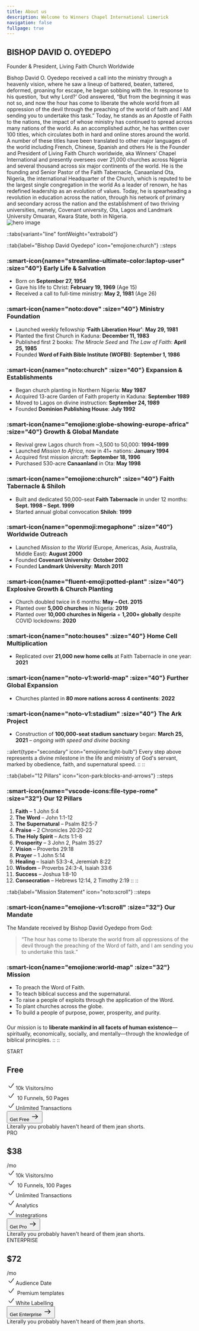 ```yaml
---
title: About us
description: Welcome to Winners Chapel International Limerick
navigation: false
fullpage: true
---
```



<section class="bg-white dark:bg-gray-900">
  <div class="grid max-w-screen-xl px-4 pt-20 pb-8 mx-auto lg:gap-8 xl:gap-0 lg:py-16 lg:grid-cols-12 lg:pt-28">
    <div class="mr-auto place-self-center lg:col-span-7">
      <h1
        class="max-w-2xl mb-4 text-4xl font-extrabold leading-none tracking-tight md:text-5xl xl:text-6xl dark:text-white">
        BISHOP DAVID O. OYEDEPO
      </h1>

  <p class="max-w-2xl mb-6 font-light text-gray-500 lg:mb-8 md:text-lg lg:text-xl dark:text-gray-400">
        Founder & President, Living Faith Church Worldwide
      </p>

  <div class="max-w-2xl mb-6 font-normal text-gray-700 lg:mb-8 md:text-base lg:text-lg dark:text-gray-300">
        Bishop David O. Oyedepo received a call into the ministry through a heavenly vision, where he saw a lineup of battered, beaten, tattered, deformed, groaning for escape, he began sobbing with the. In response to his question, ‘but why Lord?’ God answered, “But from the beginning it was not so, and now the hour has come to liberate the whole world from all oppression of the devil through the preaching of the world of faith and I AM sending you to undertake this task.” Today, he stands as an Apostle of Faith to the nations, the impact of whose ministry has continued to spread across many nations of the world. As an accomplished author, he has written over 100 titles, which circulates both in hard and online stores around the world. A number of these titles have been translated to other major languages of the world including French, Chinese, Spanish and others He is the Founder and President of Living Faith Church worldwide, aka Winners’ Chapel International and presently oversees over 21,000 churches across Nigeria and several thousand across six major continents of the world. He is the founding and Senior Pastor of the Faith Tabernacle, Canaanland Ota, Nigeria, the international Headquarter of the Church, which is reputed to be the largest single congregation in the world As a leader of renown, he has redefined leadership as an evolution of values. Today, he is spearheading a revolution in education across the nation, through his network of primary and secondary across the nation and the establishment of two thriving universities, namely, Covenant university, Ota, Lagos and Landmark University Omuaran, Kwara State, both in Nigeria.
      </div>
    </div>

  <div class="hidden lg:mt-0 lg:col-span-5 lg:flex">
      <img src="/about.jpg" alt="hero image">
    </div>
  </div>
</section>



::tabs{variant="line" fontWeight="extrabold"}

  ::tab{label="Bishop David Oyedepo" icon="emojione:church"}
  ::steps
  ### :smart-icon{name="streamline-ultimate-color:laptop-user" :size="40"} Early Life & Salvation

  - Born on **September 27, 1954**
  - Gave his life to Christ: **February 19, 1969** (Age 15)
  - Received a call to full-time ministry: **May 2, 1981** (Age 26)

  ### :smart-icon{name="noto:dove" :size="40"} Ministry Foundation

  - Launched weekly fellowship **‘Faith Liberation Hour’**: **May 29, 1981**
  - Planted the first Church in Kaduna: **December 11, 1983**
  - Published first 2 books: *The Miracle Seed* and *The Law of Faith*: **April 25, 1985**
  - Founded **Word of Faith Bible Institute (WOFBI)**: **September 1, 1986**

  ### :smart-icon{name="noto:church" :size="40"} Expansion & Establishments

  - Began church planting in Northern Nigeria: **May 1987**
  - Acquired 13-acre Garden of Faith property in Kaduna: **September 1989**
  - Moved to Lagos on divine instruction: **September 24, 1989**
  - Founded **Dominion Publishing House**: **July 1992**

  ### :smart-icon{name="emojione:globe-showing-europe-africa" :size="40"} Growth & Global Mandate

  - Revival grew Lagos church from ~3,500 to 50,000: **1994–1999**
  - Launched *Mission to Africa*, now in 41+ nations: **January 1994**
  - Acquired first mission aircraft: **September 18, 1996**
  - Purchased 530-acre **Canaanland** in Ota: **May 1998**

  ### :smart-icon{name="emojione:church" :size="40"} Faith Tabernacle & Shiloh

  - Built and dedicated 50,000-seat **Faith Tabernacle** in under 12 months: **Sept. 1998 – Sept. 1999**
  - Started annual global convocation **Shiloh**: **1999**

  ### :smart-icon{name="openmoji:megaphone" :size="40"} Worldwide Outreach

  - Launched *Mission to the World* (Europe, Americas, Asia, Australia, Middle East): **August 2000**
  - Founded **Covenant University**: **October 2002**
  - Founded **Landmark University**: **March 2011**

  ### :smart-icon{name="fluent-emoji:potted-plant" :size="40"} Explosive Growth & Church Planting

  - Church doubled twice in 6 months: **May – Oct. 2015**
  - Planted over **5,000 churches** in Nigeria: **2019**
  - Planted over **10,000 churches in Nigeria** + **1,200+ globally** despite COVID lockdowns: **2020**

  ### :smart-icon{name="noto:houses" :size="40"} Home Cell Multiplication

  - Replicated over **21,000 new home cells** at Faith Tabernacle in one year: **2021**

  ### :smart-icon{name="noto-v1:world-map" :size="40"} Further Global Expansion

  - Churches planted in **80 more nations across 4 continents**: **2022**

  ### :smart-icon{name="noto-v1:stadium" :size="40"} The Ark Project

  - Construction of **100,000-seat stadium sanctuary** began: **March 25, 2021** – *ongoing with speed and divine backing*

  ::alert{type="secondary" icon="emojione:light-bulb"}
  Every step above represents a divine milestone in the life and ministry of God's servant, marked by obedience, faith, and supernatural speed.
  ::
  ::
  
  ::tab{label="12 Pillars" icon="icon-park:blocks-and-arrows"}
  ::steps
  ### :smart-icon{name="vscode-icons:file-type-rome" :size="32"} Our 12 Pillars

  1. **Faith** – 1 John 5:4
  2. **The Word** – John 1:1-12
  3. **The Supernatural** – Psalm 82:5-7
  4. **Praise** – 2 Chronicles 20:20-22
  5. **The Holy Spirit** – Acts 1:1-8
  6. **Prosperity** – 3 John 2, Psalm 35:27
  7. **Vision** – Proverbs 29:18
  8. **Prayer** – 1 John 5:14
  9. **Healing** – Isaiah 53:3-4, Jeremiah 8:22
  10. **Wisdom** – Proverbs 24:3-4, Isaiah 33:6
  11. **Success** – Joshua 1:8-10
  12. **Consecration** – Hebrews 12:14, 2 Timothy 2:19
  ::
  ::

  ::tab{label="Mission Statement" icon="noto:scroll"}
  ::steps
  ### :smart-icon{name="emojione-v1:scroll" :size="32"} Our Mandate

  The Mandate received by Bishop David Oyedepo from God:

  > “The hour has come to liberate the world from all oppressions of the devil through the preaching of the Word of faith, and I am sending you to undertake this task.”

  ### :smart-icon{name="emojione:world-map" :size="32"} Mission

  - To preach the Word of Faith.
  - To teach biblical success and the supernatural.
  - To raise a people of exploits through the application of the Word.
  - To plant churches across the globe.
  - To build a people of purpose, power, prosperity, and purity.

  ###
  Our mission is to **liberate mankind in all facets of human existence**—spiritually, economically, socially, and mentally—through the knowledge of biblical principles.
  ::
::




<div class="flex lg:flex-row flex-col lg:justify-center items-center lg:p-8 p-4 font-sans bg-slate-100 min-h-screen">
  <div class="lg:w-[23rem] bg-white w-full border-2 lg:border-r-0 border-gray-200 p-5 rounded-2xl lg:rounded-r-none">
    <div class="pb-3 mb-4 border-b border-gray-200">
      <div class="text-xs text-slate-800 mb-2">START</div>
      <h2 class="text-5xl m-0 font-normal">Free</h2>
    </div>
    <div class="flex items-center mb-2">
      <svg width="24" height="24" fill="none" class="text-green-500 mr-1" viewBox="0 0 24 24">
        <path stroke="currentColor" stroke-linecap="round" stroke-linejoin="round" stroke-width="1.5" d="M5.75 12.8665L8.33995 16.4138C9.15171 17.5256 10.8179 17.504 11.6006 16.3715L18.25 6.75"></path>
      </svg>10k Visitors/mo
    </div>
    <div class="flex items-center mb-2">
      <svg width="24" height="24" fill="none" class="text-green-500 mr-1" viewBox="0 0 24 24">
        <path stroke="currentColor" stroke-linecap="round" stroke-linejoin="round" stroke-width="1.5" d="M5.75 12.8665L8.33995 16.4138C9.15171 17.5256 10.8179 17.504 11.6006 16.3715L18.25 6.75"></path>
      </svg>
      10 Funnels, 50 Pages
    </div>
    <div class="flex items-center mb-5">
      <svg width="24" height="24" fill="none" class="text-green-500 mr-1" viewBox="0 0 24 24">
        <path stroke="currentColor" stroke-linecap="round" stroke-linejoin="round" stroke-width="1.5" d="M5.75 12.8665L8.33995 16.4138C9.15171 17.5256 10.8179 17.504 11.6006 16.3715L18.25 6.75"></path>
      </svg>Unlimited Transactions
    </div>
    <div class="mt-auto w-full">
      <button class="bg-white rounded-xl cursor-pointer text-white py-2 border-none w-full flex items-center px-3">
        Get Free
        <svg class="ml-auto" width="24" height="24" fill="none" viewBox="0 0 24 24">
          <path stroke="currentColor" stroke-linecap="round" stroke-linejoin="round" stroke-width="1.5" d="M13.75 6.75L19.25 12L13.75 17.25"></path>
          <path stroke="currentColor" stroke-linecap="round" stroke-linejoin="round" stroke-width="1.5" d="M19 12H4.75"></path>
        </svg>
      </button>
      <div class="text-xs mt-3 text-slate-600 line-height-2">Literally you probably haven't heard of them jean shorts.</div>
    </div>
  </div>
  <div class="lg:w-[23rem] bg-white w-full lg:my-0 my-4 border-2 border-gray-200 p-5 rounded-2xl lg:shadow-8">
    <div class="pb-3 mb-4 border-b border-gray-200">
      <div class="text-xs text-slate-800 mb-2">PRO</div>
      <div class="flex items-center">
        <h2 class="text-5xl m-0 font-normal">$38</h2>
        <span class="text-slate-300 ml-1">/mo</span>
      </div>
    </div>
    <div class="flex items-center mb-2">
      <svg width="24" height="24" fill="none" class="text-green-500 mr-1" viewBox="0 0 24 24">
        <path stroke="currentColor" stroke-linecap="round" stroke-linejoin="round" stroke-width="1.5" d="M5.75 12.8665L8.33995 16.4138C9.15171 17.5256 10.8179 17.504 11.6006 16.3715L18.25 6.75"></path>
      </svg>10k Visitors/mo
    </div>
    <div class="flex items-center mb-2">
      <svg width="24" height="24" fill="none" class="text-green-500 mr-1" viewBox="0 0 24 24">
        <path stroke="currentColor" stroke-linecap="round" stroke-linejoin="round" stroke-width="1.5" d="M5.75 12.8665L8.33995 16.4138C9.15171 17.5256 10.8179 17.504 11.6006 16.3715L18.25 6.75"></path>
      </svg>
      10 Funnels, 100 Pages
    </div>
    <div class="flex items-center mb-2">
      <svg width="24" height="24" fill="none" class="text-green-500 mr-1" viewBox="0 0 24 24">
        <path stroke="currentColor" stroke-linecap="round" stroke-linejoin="round" stroke-width="1.5" d="M5.75 12.8665L8.33995 16.4138C9.15171 17.5256 10.8179 17.504 11.6006 16.3715L18.25 6.75"></path>
      </svg>Unlimited Transactions

  </div>
    <div class="flex items-center mb-2">
      <svg width="24" height="24" fill="none" class="text-green-500 mr-1" viewBox="0 0 24 24">
        <path stroke="currentColor" stroke-linecap="round" stroke-linejoin="round" stroke-width="1.5" d="M5.75 12.8665L8.33995 16.4138C9.15171 17.5256 10.8179 17.504 11.6006 16.3715L18.25 6.75"></path>
      </svg>Analytics
    </div>
    <div class="flex items-center mb-5">
      <svg width="24" height="24" fill="none" class="text-green-500 mr-1" viewBox="0 0 24 24">
        <path stroke="currentColor" stroke-linecap="round" stroke-linejoin="round" stroke-width="1.5" d="M5.75 12.8665L8.33995 16.4138C9.15171 17.5256 10.8179 17.504 11.6006 16.3715L18.25 6.75"></path>
      </svg>lnstegrations
    </div>
    <div class="mt-auto w-full">
      <button class="bg-teal-500 rounded-xl cursor-pointer text-white py-2 border-none w-full flex items-center px-3">
        Get Pro
        <svg class="ml-auto" width="24" height="24" fill="none" viewBox="0 0 24 24">
          <path stroke="currentColor" stroke-linecap="round" stroke-linejoin="round" stroke-width="1.5" d="M13.75 6.75L19.25 12L13.75 17.25"></path>
          <path stroke="currentColor" stroke-linecap="round" stroke-linejoin="round" stroke-width="1.5" d="M19 12H4.75"></path>
        </svg>
      </button>
      <div class="text-xs mt-3 text-slate-600 line-height-2">Literally you probably haven't heard of them jean shorts.</div>
    </div>
  </div>
  <div class="lg:w-[23rem] bg-white w-full border-2 lg:border-l-0 border-gray-200 p-5 rounded-2xl lg:rounded-l-none">
    <div class="pb-3 mb-4 border-b border-gray-200">
      <div class="text-xs text-slate-800 mb-2">ENTERPRISE</div>
      <div class="flex items-center">
        <h2 class="text-5xl m-0 font-normal">$72</h2>
        <span class="text-slate-300 ml-1">/mo</span>
      </div>
    </div>
    <div class="flex items-center mb-2">
      <svg width="24" height="24" fill="none" class="text-green-500 mr-1" viewBox="0 0 24 24">
        <path stroke="currentColor" stroke-linecap="round" stroke-linejoin="round" stroke-width="1.5" d="M5.75 12.8665L8.33995 16.4138C9.15171 17.5256 10.8179 17.504 11.6006 16.3715L18.25 6.75"></path>
      </svg>Audience Date
    </div>
    <div class="flex items-center mb-2">
      <svg width="24" height="24" fill="none" class="text-green-500 mr-1" viewBox="0 0 24 24">
        <path stroke="currentColor" stroke-linecap="round" stroke-linejoin="round" stroke-width="1.5" d="M5.75 12.8665L8.33995 16.4138C9.15171 17.5256 10.8179 17.504 11.6006 16.3715L18.25 6.75"></path>
      </svg>
      Premium templates
    </div>
    <div class="flex items-center mb-5">
      <svg width="24" height="24" fill="none" class="text-green-500 mr-1" viewBox="0 0 24 24">
        <path stroke="currentColor" stroke-linecap="round" stroke-linejoin="round" stroke-width="1.5" d="M5.75 12.8665L8.33995 16.4138C9.15171 17.5256 10.8179 17.504 11.6006 16.3715L18.25 6.75"></path>
      </svg>White Labelling
    </div>
    <div class="mt-auto w-full">
      <button class="bg-white rounded-xl cursor-pointer text-white py-2 border-none w-full flex items-center px-3">
        Get Enterprise
        <svg class="ml-auto" width="24" height="24" fill="none" viewBox="0 0 24 24">
          <path stroke="currentColor" stroke-linecap="round" stroke-linejoin="round" stroke-width="1.5" d="M13.75 6.75L19.25 12L13.75 17.25"></path>
          <path stroke="currentColor" stroke-linecap="round" stroke-linejoin="round" stroke-width="1.5" d="M19 12H4.75"></path>
        </svg>
      </button>
      <div class="text-xs mt-3 text-slate-600 line-height-2">Literally you probably haven't heard of them jean shorts.</div>
    </div>
  </div>
</div>




